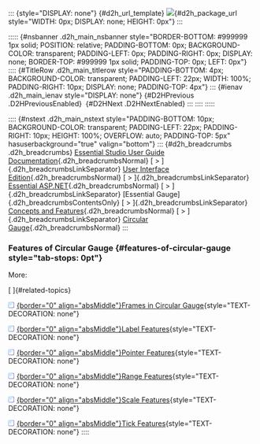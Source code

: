 ::: {style="DISPLAY: none"}
[](ms-xhelp:///?Id=d2h_url_template){#d2h_url_template} ![](!package_url!){#d2h_package_url style="WIDTH: 0px; DISPLAY: none; HEIGHT: 0px"}
:::

::::: {#nsbanner .d2h_main_nsbanner style="BORDER-BOTTOM: #999999 1px solid; POSITION: relative; PADDING-BOTTOM: 0px; BACKGROUND-COLOR: transparent; PADDING-LEFT: 0px; PADDING-RIGHT: 0px; DISPLAY: none; BORDER-TOP: #999999 1px solid; PADDING-TOP: 0px; LEFT: 0px"}
:::: {#TitleRow .d2h_main_titlerow style="PADDING-BOTTOM: 4px; BACKGROUND-COLOR: transparent; PADDING-LEFT: 22px; WIDTH: 100%; PADDING-RIGHT: 10px; DISPLAY: none; PADDING-TOP: 4px"}
::: {#ienav .d2h_main_ienav style="DISPLAY: none"}
[](ms-xhelp:///?Id=fd7e55d3-555d-42ab-b034-43f5d28f53d0){#D2HPrevious .D2HPreviousEnabled}  [](ms-xhelp:///?Id=15dd93a6-7504-4bfb-9f6b-754186bef8cb){#D2HNext .D2HNextEnabled}
:::
::::
:::::

:::: {#nstext .d2h_main_nstext style="PADDING-BOTTOM: 10px; BACKGROUND-COLOR: transparent; PADDING-LEFT: 22px; PADDING-RIGHT: 10px; HEIGHT: 100%; OVERFLOW: auto; PADDING-TOP: 5px" hasuserbackground="true" valign="bottom"}
::: {#d2h_breadcrumbs .d2h_breadcrumbs}
[Essential Studio User Guide Documentation](ms-xhelp:///?Id=12457748-09e3-4d74-a240-8e049cedf030){.d2h_breadcrumbsNormal} [ \> ]{.d2h_breadcrumbsLinkSeparator} [User Interface Edition](ms-xhelp:///?Id=c29296b7-531c-413b-a0ec-488ca1f7f669){.d2h_breadcrumbsNormal} [ \> ]{.d2h_breadcrumbsLinkSeparator} [Essential ASP.NET](ms-xhelp:///?Id=25c35330-c127-4dad-9a92-ed79dc7261a6){.d2h_breadcrumbsNormal} [ \> ]{.d2h_breadcrumbsLinkSeparator} [Essential Gauge]{.d2h_breadcrumbsContentsOnly} [ \> ]{.d2h_breadcrumbsLinkSeparator} [Concepts and Features](ms-xhelp:///?Id=071561c1-cde5-4272-ad2b-e81a94f42438){.d2h_breadcrumbsNormal} [ \> ]{.d2h_breadcrumbsLinkSeparator} [Circular Gauge](ms-xhelp:///?Id=c2361b77-d32d-416c-81f3-59bad792ce8e){.d2h_breadcrumbsNormal}
:::

### Features of Circular Gauge {#features-of-circular-gauge style="tab-stops: 0pt"}

More:

[ ]{#related-topics}

[![](button.gif){border="0" align="absMiddle"}Frames in Circular Gauge](ms-xhelp:///?Id=65ad4b38-9e49-4905-b2df-04c9724f44a4){style="TEXT-DECORATION: none"}

[![](button.gif){border="0" align="absMiddle"}Label Features](ms-xhelp:///?Id=2d5e6910-f248-4985-bcde-427f6c89b4fc){style="TEXT-DECORATION: none"}

[![](button.gif){border="0" align="absMiddle"}Pointer Features](ms-xhelp:///?Id=fe137037-e538-4f2b-a9c1-2b79300f0f91){style="TEXT-DECORATION: none"}

[![](button.gif){border="0" align="absMiddle"}Range Features](ms-xhelp:///?Id=d7206893-0a0d-4fb3-8361-559f5c1022a2){style="TEXT-DECORATION: none"}

[![](button.gif){border="0" align="absMiddle"}Scale Features](ms-xhelp:///?Id=383ab10d-930c-4372-9a0f-ac0bff890d65){style="TEXT-DECORATION: none"}

[![](button.gif){border="0" align="absMiddle"}Tick Features](ms-xhelp:///?Id=b2656c66-ea75-4d11-9b78-292110db4077){style="TEXT-DECORATION: none"}
::::
